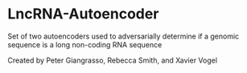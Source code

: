 # LncRNA-Autoencoder
Set of two autoencoders used to adversarially determine if a genomic sequence is a long non-coding RNA sequence


Created by Peter Giangrasso, Rebecca Smith, and Xavier Vogel
